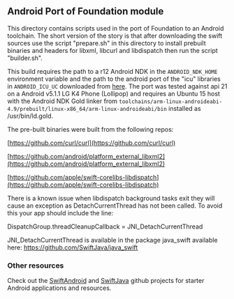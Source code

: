 
## Android Port of Foundation module

This directory contains scripts used in the port of Foundation to
an Android toolchain. The short version of the story is that after
downloading the swift sources use the script "prepare.sh" in this
directory to install prebuilt binaries and headers for libxml,
libcurl and libdispatch then run the script "builder.sh".

This build requires the path to a r12 Android NDK in the
`ANDROID_NDK_HOME` environment variable and the path to the
android port of the "icu" libraries in `ANDROID_ICU_UC`
downloaded from [here](https://github.com/SwiftAndroid/libiconv-libicu-android/releases/download/android-ndk-r12/libiconv-libicu-armeabi-v7a-ubuntu-15.10-ndk-r12.tar.gz).
The port was tested against api 21 on a Android v5.1.1 LG K4 Phone (Lollipop)
and requires an Ubuntu 15 host with the Android NDK Gold linker from
`toolchains/arm-linux-androideabi-4.9/prebuilt/linux-x86_64/arm-linux-androideabi/bin` installed as /usr/bin/ld.gold.

The pre-built binaries were built from the following repos:

[https://github.com/curl/curl](https://github.com/curl/curl)

[https://github.com/android/platform_external_libxml2](https://github.com/android/platform_external_libxml2)

[https://github.com/apple/swift-corelibs-libdispatch](https://github.com/apple/swift-corelibs-libdispatch)

There is a known issue when libdispatch background tasks exit
they will cause an exception as DetachCurrentThread has not
been called. To avoid this your app should include the line:

   DispatchGroup.threadCleanupCallback = JNI_DetachCurrentThread

JNI_DetachCurrentThread is available in the package java_swift
available here: https://github.com/SwiftJava/java_swift

### Other resources

Check out the [SwiftAndroid](https://github.com/SwiftAndroid) and
[SwiftJava](https://github.com/SwiftJava) github projects for
starter Android applications and resources.
